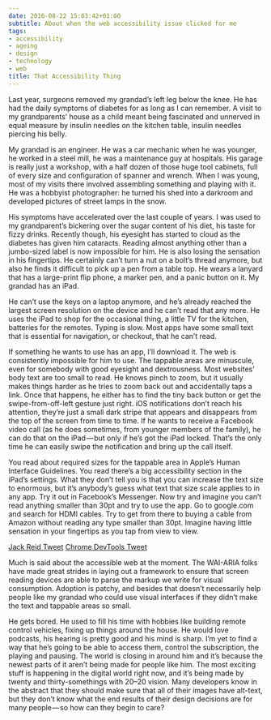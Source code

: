 ```yaml
---
date: 2016-08-22 15:03:42+01:00
subtitle: About when the web accessibility issue clicked for me
tags:
- accessibility
- ageing
- design
- technology
- web
title: That Accessibility Thing
---
```


Last year, surgeons removed my grandad’s left leg below the knee. He has had the daily symptoms of diabetes for as long as I can remember. A visit to my grandparents’ house as a child meant being fascinated and unnerved in equal measure by insulin needles on the kitchen table, insulin needles piercing his belly.

My grandad is an engineer. He was a car mechanic when he was younger, he worked in a steel mill, he was a maintenance guy at hospitals. His garage is really just a workshop, with a half dozen of those huge tool cabinets, full of every size and configuration of spanner and wrench. When I was young, most of my visits there involved assembling something and playing with it. He was a hobbyist photographer: he turned his shed into a darkroom and developed pictures of street lamps in the snow.

His symptoms have accelerated over the last couple of years. I was used to my grandparent’s bickering over the sugar content of his diet, his taste for fizzy drinks. Recently though, his eyesight has started to cloud as the diabetes has given him cataracts. Reading almost anything other than a jumbo-sized label is now impossible for him. He is also losing the sensation in his fingertips. He certainly can’t turn a nut on a bolt’s thread anymore, but also he finds it difficult to pick up a pen from a table top. He wears a lanyard that has a large-print flip phone, a marker pen, and a panic button on it.
My grandad has an iPad.

He can’t use the keys on a laptop anymore, and he’s already reached the largest screen resolution on the device and he can’t read that any more. He uses the iPad to shop for the occasional thing, a little TV for the kitchen, batteries for the remotes. Typing is slow. Most apps have some small text that is essential for navigation, or checkout, that he can’t read.

If something he wants to use has an app, I’ll download it. The web is consistently impossible for him to use. The tappable areas are minuscule, even for somebody with good eyesight and dextrousness. Most websites’ body text are too small to read. He knows pinch to zoom, but it usually makes things harder as he tries to zoom back out and accidentally taps a link. Once that happens, he either has to find the tiny back button or get the swipe-from-off-left gesture just right. iOS notifications don’t reach his attention, they’re just a small dark stripe that appears and disappears from the top of the screen from time to time. If he wants to receive a Facebook video call (as he does sometimes, from younger members of the family), he can do that on the iPad — but only if he’s got the iPad locked. That’s the only time he can easily swipe the notification and bring up the call itself.

You read about required sizes for the tappable area in Apple’s Human Interface Guidelines. You read there’s a big accessibility section in the iPad’s settings. What they don’t tell you is that you can increase the text size to enormous, but it’s anybody’s guess what text that size scale applies to in any app. Try it out in Facebook’s Messenger. Now try and imagine you can’t read anything smaller than 30pt and try to use the app. Go to google.com and search for HDMI cables. Try to get from there to buying a cable from Amazon without reading any type smaller than 30pt. Imagine having little sensation in your fingertips as you tap from view to view.

[Jack Reid Tweet](https://twitter.com/jackreid/status/719813240469983232?ref_src=twsrc%5Etfw)
[Chrome DevTools Tweet](https://twitter.com/ChromeDevTools/status/720020590820597760?ref_src=twsrc%5Etfw)

Much is said about the accessible web at the moment. The WAI-ARIA folks have made great strides in laying out a framework to ensure that screen reading devices are able to parse the markup we write for visual consumption. Adoption is patchy, and besides that doesn’t necessarily help people like my grandad who could use visual interfaces if they didn’t make the text and tappable areas so small.

He gets bored. He used to fill his time with hobbies like building remote control vehicles, fixing up things around the house. He would love podcasts, his hearing is pretty good and his mind is sharp. I’m yet to find a way that he’s going to be able to access them, control the subscription, the playing and pausing. The world is closing in around him and it’s because the newest parts of it aren’t being made for people like him. The most exciting stuff is happening in the digital world right now, and it’s being made by twenty and thirty-somethings with 20–20 vision. Many developers know in the abstract that they should make sure that all of their images have alt-text, but they don’t know what the end results of their design decisions are for many people — so how can they begin to care?